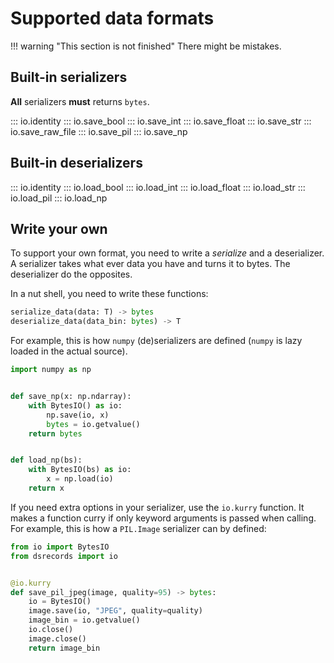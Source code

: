 # Supported data formats

!!! warning "This section is not finished"
    There might be mistakes.

## Built-in serializers

**All** serializers **must** returns `bytes`.

::: io.identity
::: io.save_bool
::: io.save_int
::: io.save_float
::: io.save_str
::: io.save_raw_file
::: io.save_pil
::: io.save_np

## Built-in deserializers

::: io.identity
::: io.load_bool
::: io.load_int
::: io.load_float
::: io.load_str
::: io.load_pil
::: io.load_np

## Write your own

To support your own format, you need to write a *serialize* and a deserializer.
A serializer takes what ever data you have and turns it to bytes.
The deserializer do the opposites.

In a nut shell, you need to write these functions:

```python
serialize_data(data: T) -> bytes
deserialize_data(data_bin: bytes) -> T
```

For example, this is how `numpy` (de)serializers are defined (`numpy` is lazy loaded in the actual source).
```python
import numpy as np


def save_np(x: np.ndarray):
    with BytesIO() as io:
        np.save(io, x)
        bytes = io.getvalue()
    return bytes


def load_np(bs):
    with BytesIO(bs) as io:
        x = np.load(io)
    return x
```

If you need extra options in your serializer, use the `io.kurry` function.
It makes a function curry if only keyword arguments is passed when calling.
For example, this is how a `PIL.Image` serializer can by defined:

```python
from io import BytesIO
from dsrecords import io


@io.kurry
def save_pil_jpeg(image, quality=95) -> bytes:
    io = BytesIO()
    image.save(io, "JPEG", quality=quality)
    image_bin = io.getvalue()
    io.close()
    image.close()
    return image_bin
```
